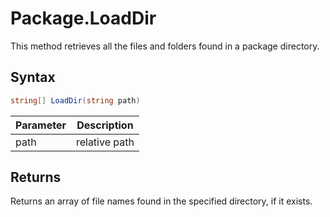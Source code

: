 # Package.LoadDir

This method retrieves all the files and folders found in a package directory.

## Syntax

```csharp
string[] LoadDir(string path)
```

| Parameter | Description |
|---|---|
| path | relative path |

## Returns

Returns an array of file names found in the specified directory, if it exists.